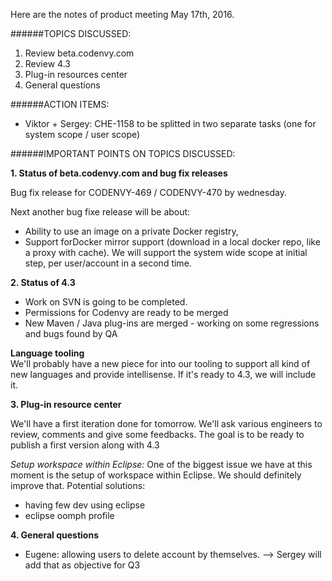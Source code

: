 Here are the notes of product meeting May 17th, 2016.

######TOPICS DISCUSSED:

1. Review beta.codenvy.com
2. Review 4.3
3. Plug-in resources center
4. General questions

######ACTION ITEMS:
- Viktor + Sergey: CHE-1158 to be splitted in two separate tasks (one for system scope / user scope)


######IMPORTANT POINTS ON TOPICS DISCUSSED:

**1. Status of beta.codenvy.com and bug fix releases**

Bug fix release for CODENVY-469 / CODENVY-470 by wednesday. 

Next another bug fixe release will be about:
* Ability to use an image on a private Docker registry,
* Support forDocker mirror support (download in a local docker repo, like a proxy with cache). We will support the system wide scope at initial step, per user/account in a second time.


**2. Status of 4.3**

- Work on SVN is going to be completed.
- Permissions for Codenvy are ready to be merged
- New Maven / Java plug-ins are merged - working on some regressions and bugs found by QA

**Language tooling**  
We'll probably have a new piece for into our tooling to support all kind of new languages and provide intellisense. If it's ready to 4.3, we will include it. 


**3. Plug-in resource center**  

We'll have a first iteration done for tomorrow. We'll ask various engineers to review, comments and give some feedbacks.
The goal is to be ready to publish a first version along with 4.3

*Setup workspace within Eclipse:*
One of the biggest issue we have at this moment is the setup of workspace within Eclipse. We should definitely improve that. Potential solutions:
- having few dev using eclipse
- eclipse oomph profile



**4. General questions**
- Eugene: allowing users to delete account by themselves. --> Sergey will add that as objective for Q3